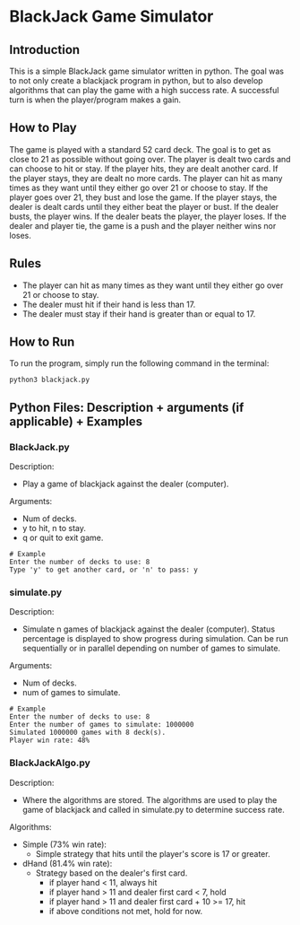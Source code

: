 # BlackJack Game Simulator
## Introduction
This is a simple BlackJack game simulator written in python. The goal was to not only create a blackjack program in python, but to also develop algorithms that can play the game with a high success rate. A successful turn is when the player/program makes a gain. 

## How to Play
The game is played with a standard 52 card deck. The goal is to get as close to 21 as possible without going over. The player is dealt two cards and can choose to hit or stay. If the player hits, they are dealt another card. If the player stays, they are dealt no more cards. The player can hit as many times as they want until they either go over 21 or choose to stay. If the player goes over 21, they bust and lose the game. If the player stays, the dealer is dealt cards until they either beat the player or bust. If the dealer busts, the player wins. If the dealer beats the player, the player loses. If the dealer and player tie, the game is a push and the player neither wins nor loses.

## Rules
- The player can hit as many times as they want until they either go over 21 or choose to stay.
- The dealer must hit if their hand is less than 17.
- The dealer must stay if their hand is greater than or equal to 17.

## How to Run
To run the program, simply run the following command in the terminal:
```
python3 blackjack.py
```

## Python Files: Description + arguments (if applicable) + Examples
### BlackJack.py
Description: 
- Play a game of blackjack against the dealer (computer).

Arguments:
- Num of decks.
- y to hit, n to stay.
- q or quit to exit game.

```
# Example
Enter the number of decks to use: 8
Type 'y' to get another card, or 'n' to pass: y

```

### simulate.py
Description: 
- Simulate n games of blackjack against the dealer (computer). Status percentage is displayed to show progress during simulation. Can be run sequentially or in parallel depending on number of games to simulate.

Arguments:
- Num of decks.
- num of games to simulate.

```
# Example
Enter the number of decks to use: 8
Enter the number of games to simulate: 1000000
Simulated 1000000 games with 8 deck(s).
Player win rate: 48%
```

### BlackJackAlgo.py
Description:
- Where the algorithms are stored. The algorithms are used to play the game of blackjack and called in simulate.py to determine success rate.

Algorithms:
- Simple (73% win rate):
    - Simple strategy that hits until the player's score is 17 or greater.
- dHand (81.4% win rate):
    - Strategy based on the dealer's first card.
        - if player hand < 11, always hit
        - if player hand > 11 and dealer first card < 7, hold
        - if player hand > 11 and dealer first card + 10 >= 17, hit
        - if above conditions not met, hold for now.